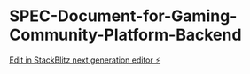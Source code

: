 # SPEC-Document-for-Gaming-Community-Platform-Backend

[Edit in StackBlitz next generation editor ⚡️](https://stackblitz.com/~/github.com/alimalim77/SPEC-Document-for-Gaming-Community-Platform-Backend)